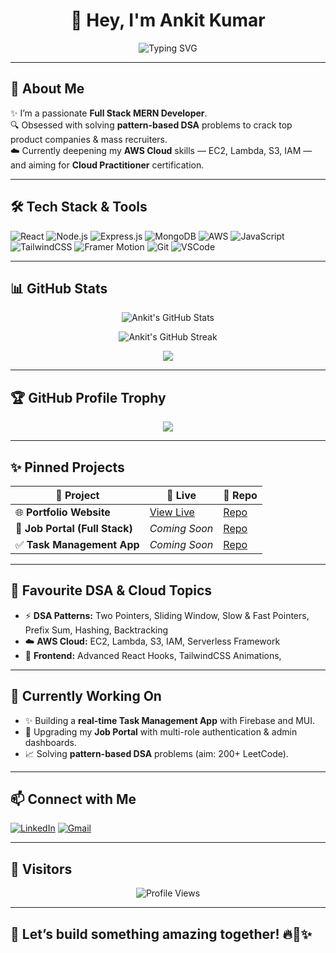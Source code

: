 <h1 align="center">👋 Hey, I'm Ankit Kumar</h1>

<p align="center">
  <img src="https://readme-typing-svg.demolab.com?font=Fira+Code&size=24&pause=1000&color=36BCF7&center=true&vCenter=true&width=435&lines=MERN+Stack+Developer;AWS+Cloud;DSA+Problem+Solver;" alt="Typing SVG" />
</p>

---

## 🚀 About Me

✨ I’m a passionate **Full Stack MERN Developer**.  
🔍 Obsessed with solving **pattern-based DSA** problems to crack top product companies & mass recruiters.  
☁️ Currently deepening my **AWS Cloud** skills — EC2, Lambda, S3, IAM — and aiming for **Cloud Practitioner** certification.

---

## 🛠️ Tech Stack & Tools

![React](https://img.shields.io/badge/React-20232A?style=for-the-badge&logo=react&logoColor=61DAFB)
![Node.js](https://img.shields.io/badge/Node.js-339933?style=for-the-badge&logo=nodedotjs&logoColor=white)
![Express.js](https://img.shields.io/badge/Express.js-404D59?style=for-the-badge)
![MongoDB](https://img.shields.io/badge/MongoDB-4EA94B?style=for-the-badge&logo=mongodb&logoColor=white)
![AWS](https://img.shields.io/badge/AWS-232F3E?style=for-the-badge&logo=amazonaws&logoColor=FF9900)
![JavaScript](https://img.shields.io/badge/JavaScript-F7DF1E?style=for-the-badge&logo=javascript&logoColor=black)
![TailwindCSS](https://img.shields.io/badge/TailwindCSS-38B2AC?style=for-the-badge&logo=tailwind-css&logoColor=white)
![Framer Motion](https://img.shields.io/badge/Framer%20Motion-EF5C55?style=for-the-badge&logo=framer&logoColor=white)
![Git](https://img.shields.io/badge/Git-F05032?style=for-the-badge&logo=git&logoColor=white)
![VSCode](https://img.shields.io/badge/VS%20Code-007ACC?style=for-the-badge&logo=visual-studio-code&logoColor=white)

---

## 📊 GitHub Stats

<p align="center">
  <img src="https://github-readme-stats.vercel.app/api?username=Ankitkumar6398&show_icons=true&theme=radical&hide_border=true&count_private=true" alt="Ankit's GitHub Stats" />
</p>

<p align="center">
  <img src="https://github-readme-streak-stats.herokuapp.com/?user=Ankitkumar6398&theme=radical&hide_border=true" alt="Ankit's GitHub Streak" />
</p>

<p align="center">
  <img src="https://github-profile-summary-cards.vercel.app/api/cards/profile-details?username=Ankitkumar6398&theme=radical" />
</p>

---

## 🏆 GitHub Profile Trophy

<p align="center">
  <img src="https://github-profile-trophy.vercel.app/?username=Ankitkumar6398&theme=onedark&no-bg=true&margin-w=5&margin-h=5" />
</p>

---

## ✨ Pinned Projects

| 📌 Project | 🚀 Live | 📂 Repo |
|------------|---------|---------|
| 🌐 **Portfolio Website** | [View Live](https://portfolio-mu-pearl-27.vercel.app/) | [Repo](https://github.com/Ankitkumar6398/portfolio) |
| 💼 **Job Portal (Full Stack)** | _Coming Soon_ | [Repo](https://github.com/Ankitkumar6398/job_portal) |
| ✅ **Task Management App** | _Coming Soon_ | [Repo](https://github.com/Ankitkumar6398/task-manager-app) |

---

## 🧩 Favourite DSA & Cloud Topics

- ⚡ **DSA Patterns:** Two Pointers, Sliding Window, Slow & Fast Pointers, Prefix Sum, Hashing, Backtracking
- ☁️ **AWS Cloud:** EC2, Lambda, S3, IAM, Serverless Framework
- 🎨 **Frontend:** Advanced React Hooks, TailwindCSS Animations,

---

## 🎯 Currently Working On

- ✨ Building a **real-time Task Management App** with Firebase and MUI.
- 🚀 Upgrading my **Job Portal** with multi-role authentication & admin dashboards.
- 📈 Solving **pattern-based DSA** problems (aim: 200+ LeetCode).

---

## 📫 Connect with Me

[![LinkedIn](https://img.shields.io/badge/-LinkedIn-0077B5?style=for-the-badge&logo=linkedin&logoColor=white)](https://www.linkedin.com/in/ankit-kumar6398/)
[![Gmail](https://img.shields.io/badge/-Gmail-EA4335?style=for-the-badge&logo=gmail&logoColor=white)](mailto:ankitsingh7310756664@gmail.com)

---

## 👀 Visitors

<p align="center">
  <img src="https://komarev.com/ghpvc/?username=Ankitkumar6398&style=flat-square&color=blue" alt="Profile Views" />
</p>

---

## 🚀 Let’s build something amazing together! 🔥🧩✨
